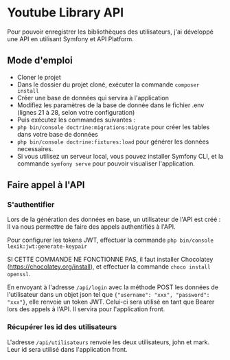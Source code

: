 # Youtube Library API
Pour pouvoir enregistrer les bibliothèques des utilisateurs, j'ai développé une API en utilisant Symfony et API Platform.

## Mode d'emploi
- Cloner le projet
- Dans le dossier du projet cloné, exécuter la commande ```composer install```
- Créer une base de données qui servira à l'application
- Modifiez les paramètres de la base de donnée dans le fichier .env (lignes 21 à 28, selon votre configuration)
- Puis exécutez les commandes suivantes :
- ```php bin/console doctrine:migrations:migrate``` pour créer les tables dans votre base de données
- ```php bin/console doctrine:fixtures:load``` pour générer les données necessaires.
- Si vous utilisez un serveur local, vous pouvez installer Symfony CLI, et la commande ```symfony serve``` pour pouvoir visualiser l'application.

## Faire appel à l'API
### S'authentifier
Lors de la génération des données en base, un utilisateur de l'API est créé : Il va nous permettre de faire des appels authentifiés à l'API.

Pour configurer les tokens JWT, effectuer la commande ```php bin/console lexik:jwt:generate-keypair```

SI CETTE COMMANDE NE FONCTIONNE PAS, il faut installer Chocolatey (https://chocolatey.org/install), et effectuer la commande ```choco install openssl```.

En envoyant à l'adresse ```/api/login``` avec la méthode POST les données de l'utilisateur dans un objet json tel que ```{"username": "xxx", "password": "xxx"}```, elle renvoie un token JWT.
Celui-ci sera utilisé en tant que Bearer lors des appels à l'API. Il servira pour l'application front.

### Récupérer les id des utilisateurs
L'adresse ```/api/utilisateurs``` renvoie les deux utilisateurs, john et mark. Leur id sera utilisé dans l'application front.